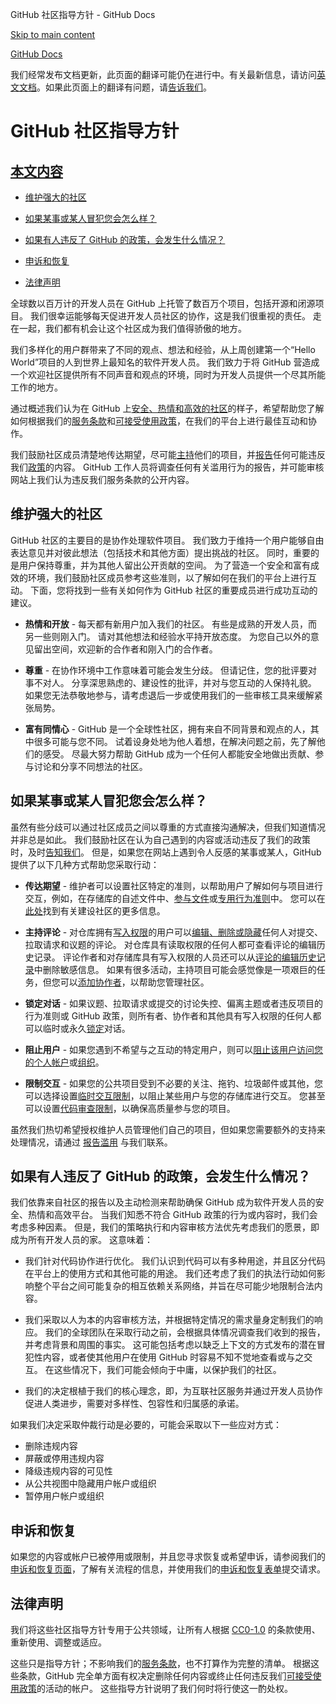 GitHub 社区指导方针 - GitHub Docs

[Skip to main content](#main-content)

[](/cn)[GitHub Docs](/cn)

我们经常发布文档更新，此页面的翻译可能仍在进行中。有关最新信息，请访问[英文文档](/en)。如果此页面上的翻译有问题，请[告诉我们](https://github.com/contact?form[subject]=translation%20issue%20on%20docs.github.com&form[comments]=)。

GitHub 社区指导方针
==========

[本文内容](/site-policy/github-terms/github-community-guidelines#in-this-article)
----------

* [维护强大的社区](#maintaining-a-strong-community)

* [如果某事或某人冒犯您会怎么样？](#what-if-something-or-someone-offends-you)

* [如果有人违反了 GitHub 的政策，会发生什么情况？](#what-happens-if-someone-violates-githubs-policies)

* [申诉和恢复](#appeal-and-reinstatement)

* [法律声明](#legal-notices)

全球数以百万计的开发人员在 GitHub 上托管了数百万个项目，包括开源和闭源项目。 我们很幸运能够每天促进开发人员社区的协作，这是我们很重视的责任。 走在一起，我们都有机会让这个社区成为我们值得骄傲的地方。

我们多样化的用户群带来了不同的观点、想法和经验，从上周创建第一个“Hello World”项目的人到世界上最知名的软件开发人员。 我们致力于将 GitHub 营造成一个欢迎社区提供所有不同声音和观点的环境，同时为开发人员提供一个尽其所能工作的地方。

通过概述我们认为在 GitHub 上[安全、热情和高效的社区](https://opensource.guide/building-community/)的样子，希望帮助您了解如何根据我们的[服务条款](/cn/github/site-policy/github-terms-of-service)和[可接受使用政策](/cn/github/site-policy/github-acceptable-use-policies)，在我们的平台上进行最佳互动和协作。

我们鼓励社区成员清楚地传达期望，尽可能[主持](#what-if-something-or-someone-offends-you)他们的项目，并[报告](https://github.com/contact/report-abuse)任何可能违反我们[政策](/cn/github/site-policy/github-terms-of-service)的内容。 GitHub 工作人员将调查任何有关滥用行为的报告，并可能审核网站上我们认为违反我们服务条款的公开内容。

[](#maintaining-a-strong-community)维护强大的社区
----------

GitHub 社区的主要目的是协作处理软件项目。 我们致力于维持一个用户能够自由表达意见并对彼此想法（包括技术和其他方面）提出挑战的社区。 同时，重要的是用户保持尊重，并为其他人留出公开贡献的空间。 为了营造一个安全和富有成效的环境，我们鼓励社区成员参考这些准则，以了解如何在我们的平台上进行互动。 下面，您将找到一些有关如何作为 GitHub 社区的重要成员进行成功互动的建议。

* **热情和开放** - 每天都有新用户加入我们的社区。 有些是成熟的开发人员，而另一些则刚入门。 请对其他想法和经验水平持开放态度。 为您自己以外的意见留出空间，欢迎新的合作者和刚入门的合作者。

* **尊重** - 在协作环境中工作意味着可能会发生分歧。 但请记住，您的批评要对事不对人。 分享深思熟虑的、建设性的批评，并对与您互动的人保持礼貌。 如果您无法恭敬地参与，请考虑退后一步或使用我们的一些审核工具来缓解紧张局势。

* **富有同情心** - GitHub 是一个全球性社区，拥有来自不同背景和观点的人，其中很多可能与您不同。 试着设身处地为他人着想，在解决问题之前，先了解他们的感受。 尽最大努力帮助 GitHub 成为一个任何人都能安全地做出贡献、参与讨论和分享不同想法的社区。

[](#what-if-something-or-someone-offends-you)如果某事或某人冒犯您会怎么样？
----------

虽然有些分歧可以通过社区成员之间以尊重的方式直接沟通解决，但我们知道情况并非总是如此。 我们鼓励社区在认为自己遇到的内容或活动违反了我们的政策时，及时[告知我们](https://support.github.com/contact/report-abuse?category=report-abuse&report=other&report_type=unspecified)。 但是，如果您在网站上遇到令人反感的某事或某人，GitHub 提供了以下几种方式帮助您采取行动：

* **传达期望** - 维护者可以设置社区特定的准则，以帮助用户了解如何与项目进行交互，例如，在存储库的自述文件中、[参与文件](/cn/articles/setting-guidelines-for-repository-contributors)或[专用行为准则](/cn/articles/adding-a-code-of-conduct-to-your-project)中。 您可以在[此处](/cn/communities)找到有关建设社区的更多信息。

* **主持评论** - 对仓库拥有[写入权限](/cn/articles/repository-permission-levels-for-an-organization)的用户可以[编辑、删除或隐藏](/cn/communities/moderating-comments-and-conversations/managing-disruptive-comments)任何人对提交、拉取请求和议题的评论。 对仓库具有读取权限的任何人都可查看评论的编辑历史记录。 评论作者和对存储库具有写入权限的人员还可以从[评论的编辑历史记录](/cn/communities/moderating-comments-and-conversations/tracking-changes-in-a-comment)中删除敏感信息。 如果有很多活动，主持项目可能会感觉像是一项艰巨的任务，但您可以[添加协作者](/cn/account-and-profile/setting-up-and-managing-your-github-user-account/managing-user-account-settings/permission-levels-for-a-user-account-repository#collaborator-access-for-a-repository-owned-by-a-personal-account)，以帮助您管理社区。

* **锁定对话** - 如果议题、拉取请求或提交的讨论失控、偏离主题或者违反项目的行为准则或 GitHub 政策，则所有者、协作者和其他具有写入权限的任何人都可以临时或永久[锁定](/cn/articles/locking-conversations)对话。

* **阻止用户** - 如果您遇到不希望与之互动的特定用户，则可以[阻止该用户访问您的个人帐户](/cn/articles/blocking-a-user-from-your-personal-account)或[组织](/cn/articles/blocking-a-user-from-your-organization)。

* **限制交互** - 如果您的公共项目受到不必要的关注、拖钓、垃圾邮件或其他，您可以选择设置[临时交互限制](/cn/communities/moderating-comments-and-conversations/limiting-interactions-in-your-repository)，以阻止某些用户与您的存储库进行交互。 您甚至可以设置[代码审查限制](https://github.blog/2021-11-01-github-keeps-getting-better-for-open-source-maintainers/#preventing-drive-by-pull-request-approvals-and-requested-changes)，以确保高质量参与您的项目。

虽然我们热切希望授权维护人员管理他们自己的项目，但如果您需要额外的支持来处理情况，请通过 [报告滥用](https://github.com/contact/report-abuse) 与我们联系。

[](#what-happens-if-someone-violates-githubs-policies)如果有人违反了 GitHub 的政策，会发生什么情况？
----------

我们依靠来自社区的报告以及主动检测来帮助确保 GitHub 成为软件开发人员的安全、热情和高效平台。 当我们知悉不符合 GitHub 政策的行为或内容时，我们会考虑多种因素。 但是，我们的策略执行和内容审核方法优先考虑我们的愿景，即成为所有开发人员的家。 这意味着：

* 我们针对代码协作进行优化。 我们认识到代码可以有多种用途，并且区分代码在平台上的使用方式和其他可能的用途。 我们还考虑了我们的执法行动如何影响整个平台之间可能复杂的相互依赖关系网络，并旨在尽可能少地限制合法内容。

* 我们采取以人为本的内容审核方法，并根据特定情况的需求量身定制我们的响应。 我们的全球团队在采取行动之前，会根据具体情况调查我们收到的报告，并考虑背景和周围的事实。 这可能包括考虑以缺乏上下文的方式发布的潜在冒犯性内容，或者使其他用户在使用 GitHub 时容易不知不觉地查看或与之交互。 在这些情况下，我们可能会倾向于中庸，以保护我们的社区。

* 我们的决定根植于我们的核心理念，即，为互联社区服务并通过开发人员协作促进人类进步，需要对多样性、包容性和归属感的承诺。

如果我们决定采取仲裁行动是必要的，可能会采取以下一些应对方式：

* 删除违规内容
* 屏蔽或停用违规内容
* 降级违规内容的可见性
* 从公共视图中隐藏用户帐户或组织
* 暂停用户帐户或组织

[](#appeal-and-reinstatement)申诉和恢复
----------

如果您的内容或帐户已被停用或限制，并且您寻求恢复或希望申诉，请参阅我们的[申诉和恢复页面](/cn/site-policy/acceptable-use-policies/github-appeal-and-reinstatement)，了解有关流程的信息，并使用我们的[申诉和恢复表单](https://support.github.com/contact/reinstatement)提交请求。

[](#legal-notices)法律声明
----------

我们将这些社区指导方针专用于公共领域，让所有人根据 [CC0-1.0](https://creativecommons.org/publicdomain/zero/1.0/) 的条款使用、重新使用、调整或适应。

这些只是指导方针；不影响我们的[服务条款](/cn/articles/github-terms-of-service)，也不打算作为完整的清单。 根据这些条款，GitHub 完全单方面有权决定删除任何内容或终止任何违反我们[可接受使用政策](/cn/articles/github-acceptable-use-policies)的活动的帐户。 这些指导方针说明了我们何时将行使这一酌处权。
